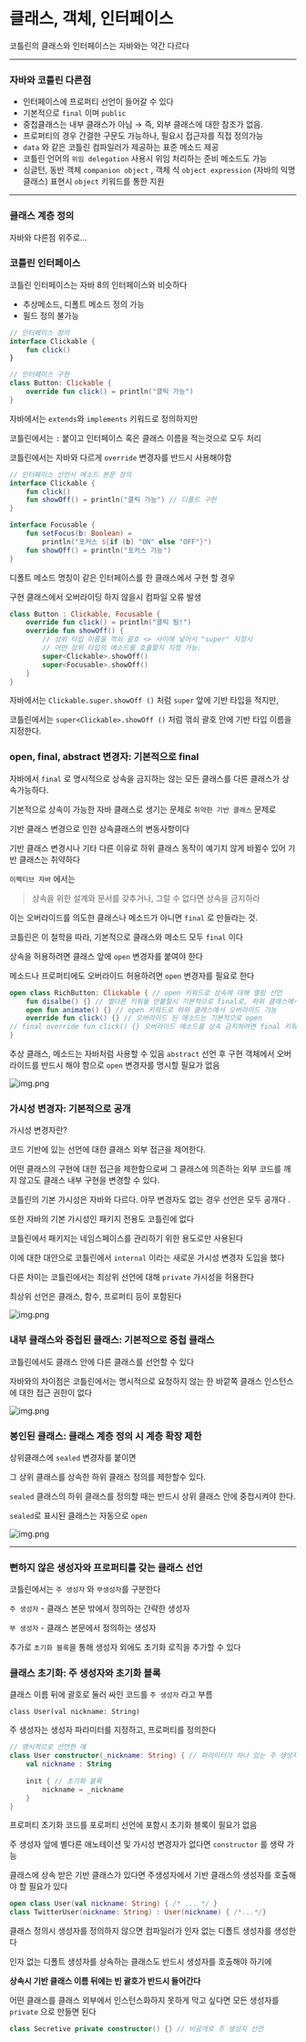 # 클래스, 객체, 인터페이스
코틀린의 클래스와 인터페이스는 자바와는 약간 다르다

---
### 자바와 코틀린 다른점

* 인터페이스에 프로퍼티 선언이 들어갈 수 있다
* 기본적으로 `final` 이며 `public`
* 중첩클래스는 내부 클래스가 아님 → 즉, 외부 클래스에 대한 참조가 없음.
* 프로퍼티의 경우 간결한 구문도 가능하나, 필요시 접근자를 직접 정의가능
* `data` 와 같은 코틀린 컴파일러가 제공하는 표준 메소드 제공
* 코틀린 언어의 `위임 delegation` 사용시 위임 처리하는 준비 메소드도 가능
* 싱글턴, 동반 객체 `companion object` , 객체 식 `object expression` (자바의 익명 클래스) 표현시 `object` 키워드를 통한 지원

---
### 클래스 계층 정의

자바와 다른점 위주로...

### 코틀린 인터페이스 

코틀린 인터페이스는 자바 8의 인터페이스와 비슷하다

- 추상메소드, 디폴트 메소드 정의 가능
- 필드 정의 불가능

```kotlin
// 인터페이스 정의
interface Clickable {
	fun click()
}
```

```kotlin
// 인터페이스 구현
class Button: Clickable {
	override fun click() = println("클릭 가능")
}
```

자바에서는 `extends`와 `implements` 키워드로 정의하지만

코틀린에서는 `:` 붙이고 인터페이스 혹은 클래스 이름을 적는것으로 모두 처리

코틀린에서는 자바와 다르게 `override` 변경자를 반드시 사용해야함

```kotlin
// 인터페이스 선언시 메소드 본문 정의
interface Clickable {
	fun click()
	fun showOff() = println("클릭 가능") // 디폴트 구현
}
```

```kotlin
interface Focusable {
	fun setFocus(b: Boolean) =
		println("포커스 ${if (b) "ON" else "OFF"}")
	fun showOff() = println("포커스 가능")
}
```

디폴트 메소드 명칭이 같은 인터페이스를 한 클래스에서 구현 할 경우

구현 클래스에서 오버라이딩 하지 않을시 컴파일 오류 발생

```kotlin
class Button : Clickable, Focusable {
	override fun click() = println("클릭 됨!")
	override fun showOff() {
		// 상위 타입 이름을 꺽쇠 괄호 <> 사이에 넣어서 "super" 지정시
		// 어떤 상위 타입의 메소드를 호출할지 지정 가능.
		super<Clickable>.showOff() 
		super<Focusable>.showOff()
	}
}
```

자바에서는 `Clickable.super.showOff ()` 처럼 `super` 앞에 기반 타입을 적지만,

코틀린에서는 `super<Clickable>.showOff ()` 처럼 꺾쇠 괄호 안에 기반 타입 이름을 지정한다.

### open, final, abstract 변경자: 기본적으로 final
자바에서 `final` 로 명시적으로 상속을 금지하는 않는 모든 클래스를 다른 클래스가 상속가능하다.

기본적으로 상속이 가능한 자바 클래스로  생기는 문제로 `취약한 기반 클래스` 문제로

기반 클래스 변경으로 인한 상속클래스의 변동사항이다

기반 클래스 변경시나 기타 다른 이유로 하위 클래스 동작이 예기치 않게 바뀔수 있어 기반 클래스는 취약하다

`이펙티브 자바` 에서는

> 상속을 위한 설계와 문서를 갖추거나, 그럴 수 없다면 상속을 금지하라

이는 오버라이드를 의도한 클래스나 메소드가 아니면 `final` 로 만들라는 것.

코틀린은 이 철학을 따라, 기본적으로 클래스와 메소드 모두 `final` 이다

상속을 허용하려면 클래스 앞에 `open` 변경자를 붙여야 한다

메소드나 프로퍼티에도 오버라이드 허용하려면 `open` 변경자를 필요로 한다

```kotlin
open class RichButton: Clickable { // open 키워드로 상속에 대해 열림 선언
	fun disalbe() {} // 별다른 키워들 안붙힐시 기본적으로 final로, 하위 클래스에서 오버라이드 불가
	open fun animate() {} // open 키워드로 하위 클래스에서 오버라이드 가능
	override fun click() {} // 오버라이드 된 메소드는 기본적으로 open
// final override fun click() {} 오버라이드 메소드를 상속 금지하려면 final 키워드 추가
}
```

추상 클래스, 메소드는 자바처럼 사용할 수 있음 `abstract` 선언 후 구현 객체에서 오버라이드를 반드시 해야 함으로 `open` 변경자를 명시할 필요가 없음

![img.png](static/images/image01.png)

### 가시성 변경자: 기본적으로 공개

가시성 변경자란?

코드 기반에 있는 선언에 대한 클래스 외부 접근을 제어한다.

어떤 클래스의 구현에 대한 접근을 제한함으로써 그 클래스에 의존하는 외부 코드를
깨지 않고도 클래스 내부 구현을 변경할 수 있다.

코틀린의 기본 가시성은 자바와 다르다.
아무 변경자도 없는 경우 선언은 모두 공개다 .

또한 자바의 기본 가시성인 패키지 전용도 코틀린에 없다

코틀린에서 패키지는 네임스페이스를 관리하기 위한 용도로만 사용된다

이에 대한 대안으로 코틀린에서 `internal` 이라는 새로운 가시성 변경자 도입을 했다

다른 차이는 코틀린에서는 최상위 선언에 대해 `private` 가시성을 허용한다

최상위 선언은 클래스, 함수, 프로퍼티 등이 포함된다

![img.png](static/images/image02.png)

### 내부 클래스와 중첩된 클래스: 기본적으로 중첩 클래스

코틀린에서도 클래스 안에 다른 클래스를 선언할 수 있다

자바와의 차이점은 코틀린에서는 명시적으로 요청하지 않는 한 바깥쪽 클래스 인스턴스에 대한 접근 권한이 없다

![img.png](static/images/image03.png)

### 봉인된 클래스: 클래스 계층 정의 시 계층 확장 제한

상위클래스에 `sealed` 변경자를 붙이면

그 상위 클래스를 상속한 하위 클래스 정의를 제한할수 있다.

`sealed` 클래스의 하위 클래스를 정의할 때는 반드시 상위 클래스 안에 중첩시켜야 한다.

`sealed`로 표시된 클래스는 자동으로 `open`

![img.png](static/images/image04.png)

---
### 뻔하지 않은 생성자와 프로퍼티를 갖는 클래스 선언

코틀린에서는 `주 생성자` 와 `부생성자`를 구분한다

`주 생성자` - 클래스 본문 밖에서 정의하는 간략한 생성자

`부 생성자` - 클래스 본문에서 정의하는 생성자

추가로 `초기화 블록`을 통해 생성자 외에도 초기화 로직을 추가할 수 있다

### 클래스 초기화: 주 생성자와 초기화 블록

클래스 이름 뒤에 괄호로 둘러 싸인 코드를 `주 생성자` 라고 부름

`class User(val nickname: String)`

주 생성자는 생성자 파라미터를 지정하고, 프로퍼티를 정의한다

```kotlin
// 명시적으로 선언한 예
class User constructor(_nickname: String) { // 파라미터가 하나 있는 주 생성자
	val nickname : String
	
	init { // 초기화 블록
		nickname = _nickname
	}
}
```

프로퍼티 초기화 코드를 포로퍼티 선언에 포함시 초기화 블록이 필요가 없음

주 생성자 앞에 별다른 애노테이션 및 가시성 변경자가 없다면 `constructor` 를 생략 가능

클래스에 상속 받은 기반 클래스가 있다면 주생성자에서 기반 클래스의 생성자를 호출해야 할 필요가 있다

```kotlin
open class User(val nickname: String) { /* ... */ }
class TwitterUser(nickname: String) : User(nickname) { /*...*/}
```

클래스 정의시 생성자를 정의하지 않으면 컴파일러가 인자 없는 디폴트 생성자를 생성한다

인자 없는 디폴트 생성자를 상속하는 클래스도 반드시 생성자를 호출해야 하기에

**상속시 기반 클래스 이름 뒤에는 빈 괄호가 반드시 들어간다**

어떤 클래스를 클래스 외부에서 인스턴스화하지 못하게 막고 싶다면 모든 생성자를 `private` 으로 만들면 된다

```kotlin
class Secretive private constructor() {} // 비공개로 주 생성자 선언
```
